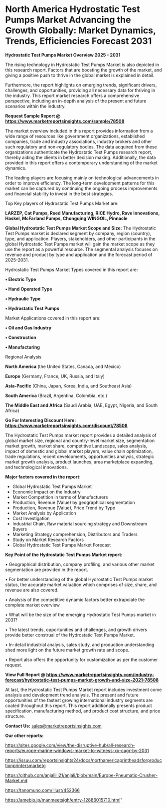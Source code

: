 # North America Hydrostatic Test Pumps Market Advancing the Growth Globally: Market Dynamics, Trends, Efficiencies Forecast 2031

<Strong> Hydrostatic Test Pumps Market Overview 2025 - 2031</strong>

The rising technology in Hydrostatic Test Pumps Market is also depicted in this research report. Factors that are boosting the growth of the market, and giving a positive push to thrive in the global market is explained in detail.

Furthermore, the report highlights on emerging trends, significant drivers, challenges, and opportunities, providing all necessary data for thriving in the industry. This report market research offers a comprehensive perspective, including an in-depth analysis of the present and future scenarios within the industry.

<strong>Request Sample Report @ <a href=https://www.marketreportsinsights.com/sample/78508>https://www.marketreportsinsights.com/sample/78508</a></strong>

The market overview included in this report provides information from a wide range of resources like government organizations, established companies, trade and industry associations, industry brokers and other such regulatory and non-regulatory bodies. The data acquired from these organizations authenticate the Hydrostatic Test Pumps research report, thereby aiding the clients in better decision making. Additionally, the data provided in this report offers a contemporary understanding of the market dynamics.

The leading players are focusing mainly on technological advancements in order to improve efficiency. The long-term development patterns for this market can be captured by continuing the ongoing process improvements and financial stability to invest in the best strategies.

Top Key players of Hydrostatic Test Pumps Market are:

<strong>LARZEP, Cat Pumps, Reed Manufacturing, RICE Hydro, Rave Innovations, Haskel, McFarland Pumps, Chongqing WINGOIL, Pinnacle</strong>

<strong><b>Global Hydrostatic Test Pumps Market Scope and Size:</b></strong>
The Hydrostatic Test Pumps market is declared segment by company, region (country), type, and application. Players, stakeholders, and other participants in the global Hydrostatic Test Pumps market will gain the market scope as they use the report as a powerful resource. The segmental analysis focuses on revenue and product by type and application and the forecast period of 2025-2031.

Hydrostatic Test Pumps Market Types covered in this report are:

<strong>• Electric Type

• Hand Operated Type

• Hydraulic Type

• Hydrostatic Test Pumps</strong>

Market Applications covered in this report are:

<strong>• Oil and Gas Industry

• Construction

• Manufacturing</strong> 

Regional Analysis

<strong>North America</strong> (the United States, Canada, and Mexico)

<strong>Europe</strong> (Germany, France, UK, Russia, and Italy)

<strong>Asia-Pacific</strong> (China, Japan, Korea, India, and Southeast Asia)

<strong>South America</strong> (Brazil, Argentina, Colombia, etc.)

<strong>The Middle East and Africa</strong> (Saudi Arabia, UAE, Egypt, Nigeria, and South Africa)

<strong>Go For Interesting Discount Here: <a href=https://www.marketreportsinsights.com/discount/78508>https://www.marketreportsinsights.com/discount/78508</a></strong>

The Hydrostatic Test Pumps market report provides a detailed analysis of global market size, regional and country-level market size, segmentation market growth, market share, competitive Landscape, sales analysis, impact of domestic and global market players, value chain optimization, trade regulations, recent developments, opportunities analysis, strategic market growth analysis, product launches, area marketplace expanding, and technological innovations.

<strong><b>Major factors covered in the report:</b></strong>
<ul>
  <li>Global Hydrostatic Test Pumps Market </li>
  <li>Economic Impact on the Industry</li>
  <li>Market Competition in terms of Manufacturers</li>
  <li>Production, Revenue (Value) by geographical segmentation</li>
  <li>Production, Revenue (Value), Price Trend by Type</li>
  <li>Market Analysis by Application</li>
  <li>Cost Investigation</li>
  <li>Industrial Chain, Raw material sourcing strategy and Downstream Buyers</li>
  <li>Marketing Strategy comprehension, Distributors and Traders</li>
  <li>Study on Market Research Factors</li>
  <li>Global Hydrostatic Test Pumps Market Forecast</li>
</ul>

<strong><b>Key Point of the Hydrostatic Test Pumps Market report:</b></strong>

• Geographical distribution, company profiling, and various other market segmentation are provided in the report.

• For better understanding of the global Hydrostatic Test Pumps market status, the accurate market valuation which comprises of size, share, and revenue are also covered.

• Analysis of the competitive dynamic factors better extrapolate the complete market overview

• What will be the size of the emerging Hydrostatic Test Pumps market in 2031?

• The latest trends, opportunities and challenges, and growth drivers provide better construal of the Hydrostatic Test Pumps Market.

• In-detail industrial analysis, sales study, and production understanding shed more light on the future market growth rate and scope.

• Report also offers the opportunity for customization as per the customer request.

<strong><b>View Full Report @ <a href=https://www.marketreportsinsights.com/industry-forecast/hydrostatic-test-pumps-market-growth-and-size-2021-78508>https://www.marketreportsinsights.com/industry-forecast/hydrostatic-test-pumps-market-growth-and-size-2021-78508</a></b></strong>


At last, the Hydrostatic Test Pumps Market report includes investment come analysis and development trend analysis. The present and future opportunities of the fastest growing international industry segments are coated throughout this report. This report additionally presents product specification, manufacturing method, and product cost structure, and price structure.

<strong>Contact Us:</strong>
sales@marketreportsinsights.com

<strong>Our other reports:</strong>

<a href=https://sites.google.com/view/the-disruptive-hub/all-research-reports/europe-marine-windows-market-to-witness-xx-cagr-by-2031>https://sites.google.com/view/the-disruptive-hub/all-research-reports/europe-marine-windows-market-to-witness-xx-cagr-by-2031</a>

<a href=https://issuu.com/reportsinsights24/docs/northamericaprintheadsforproductionprintersmarketg>https://issuu.com/reportsinsights24/docs/northamericaprintheadsforproductionprintersmarketg</a>

<a href=https://github.com/anjaliiii21/anjali/blob/main/Europe-Pneumatic-Crusher-Market.md>https://github.com/anjaliiii21/anjali/blob/main/Europe-Pneumatic-Crusher-Market.md</a>

<a href=https://tanomuno.com/illust/452366>https://tanomuno.com/illust/452366</a>

<a href=https://ameblo.jp/manmeetsigh/entry-12886015710.html>https://ameblo.jp/manmeetsigh/entry-12886015710.html</a>"
